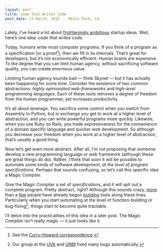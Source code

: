 ```yaml
---
layout: post
title: Code that Writes Code
post_date: 13 March, 2012 -- Menlo Park, CA
---
```


Lately, I’ve heard a lot about [frighteningly
ambitious](http://paulgraham.com/ambitious.html) startup ideas. Well,
here’s one idea: *code that writes code*.

Today, humans write most computer programs. If you think of a program as
a specification (or a proof[^1]), then *we* fill in its internals.
That’s great for developers, but it’s not economically efficient. Human
brains are expensive. To the degree that you can limit human agency,
without sacrificing software quality, you can create enormous value.

Limiting human agency sounds bad — think Skynet — but it has actually
been happening for some time. Consider the existence of two common
abstractions: *highly opinionated web-frameworks* and *high-level
programming languages*. Each of these tools removes a degree of freedom
from the human programmer, yet increases productivity.

It’s all about leverage. You sacrifice some control when you switch from
Assembly to Python, but in exchange you get to work at a higher level of
abstraction, and you can write powerful programs more quickly. Likewise,
when you use Ruby on Rails, you trade expressiveness for the convenience
of a domain specific language and quicker web development. So although
you decrease your freedom when you work at a higher level of
abstraction, that’s usually a good thing.

Now let’s get even *more* abstract. After all, I’m not proposing that
someone develop a new programming language or web framework (although
these are great things do do). Rather, I think that soon it will be
possible to automate some kinds of software development, *at the level
of program specifications*. Perhaps that sounds confusing, so let’s call
this specific idea a Magic Compiler.

Give the Magic Compiler a set of *specifications*, and it will spit out
a complete program. Pretty abstract, right? Although this sounds crazy,
[more](http://epr.adaptive.cs.unm.edu/) than a
[few](http://www.cs.berkeley.edu/~bodik/synthesis.html) people have
already begun
[building](http://www.fxpal.com/publications/fxpal-pr-06-374.pdf) tools
along these lines. Particularly when you start automating at the level
of function-building or bug-fixing[^2], things start to become quite
tractable.

I’ll delve into the practicalities of this idea in a later post. The
Magic Compiler isn’t really magic — it just looks like it.

[^1]: See the [Curry–Howard correspondence](http://en.wikipedia.org/wiki/Curry%E2%80%93Howard_correspondence#Origin.2C_scope.2C_and_consequences).

[^2]: Our group at the [UVA](http://www.cs.virginia.edu/~weimer/) and [UNM](http://www.cs.unm.edu/~forrest/) fixed many bugs automatically.
